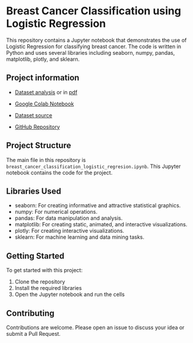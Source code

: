 # Breast Cancer Classification using Logistic Regression

This repository contains a Jupyter notebook that demonstrates the use of Logistic Regression for classifying breast cancer. The code is written in Python and uses several libraries including seaborn, numpy, pandas, matplotlib, plotly, and sklearn.

## Project information

- [Dataset analysis](/analysis.md) or in [pdf](/analysis.pdf)

- [Google Colab Notebook](https://colab.research.google.com/drive/14hRQ5DHeDiFlLOl682qyE3ce8MYDfO2o?usp=sharing)

- [Dataset source](https://www.kaggle.com/datasets/yasserh/breast-cancer-dataset)

- [GitHub Repository](https://github.com/MFoxx/Breast-Cancer-Classification-using-Logistic-Regression)

## Project Structure

The main file in this repository is `breast_cancer_classification_logistic_regresion.ipynb`. This Jupyter notebook contains the code for the project.

## Libraries Used

- seaborn: For creating informative and attractive statistical graphics.
- numpy: For numerical operations.
- pandas: For data manipulation and analysis.
- matplotlib: For creating static, animated, and interactive visualizations.
- plotly: For creating interactive visualizations.
- sklearn: For machine learning and data mining tasks.

## Getting Started

To get started with this project:

1. Clone the repository
2. Install the required libraries
3. Open the Jupyter notebook and run the cells

## Contributing

Contributions are welcome. Please open an issue to discuss your idea or submit a Pull Request.
